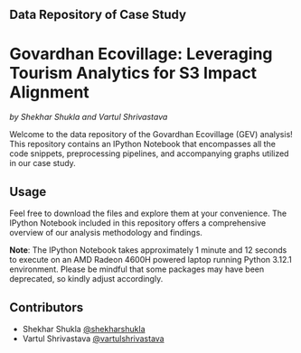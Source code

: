 ## Data Repository of Case Study
# Govardhan Ecovillage: Leveraging Tourism Analytics for S3 Impact Alignment

*by Shekhar Shukla and Vartul Shrivastava*

Welcome to the data repository of the Govardhan Ecovillage (GEV) analysis! This repository contains an IPython Notebook that encompasses all the code snippets, preprocessing pipelines, and accompanying graphs utilized in our case study.

## Usage
Feel free to download the files and explore them at your convenience. The IPython Notebook included in this repository offers a comprehensive overview of our analysis methodology and findings.

**Note**: The IPython Notebook takes approximately 1 minute and 12 seconds to execute on an AMD Radeon 4600H powered laptop running Python 3.12.1 environment. Please be mindful that some packages may have been deprecated, so kindly adjust accordingly.

## Contributors
- Shekhar Shukla [@shekharshukla](https://www.linkedin.com/in/shekhar-shukla-07161740/)
- Vartul Shrivastava [@vartulshrivastava](https://www.linkedin.com/in/vartul-shrivastava/)